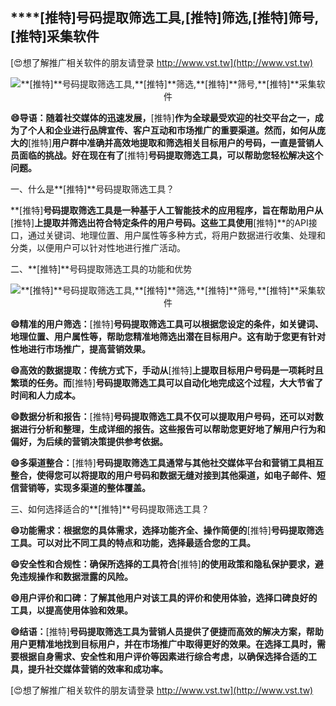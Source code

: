 ## ****[推特]**号码提取筛选工具,**[推特]**筛选,**[推特]**筛号,**[推特]**采集软件**

[😍想了解推广相关软件的朋友请登录 http://www.vst.tw](http://www.vst.tw)

 <center><img src="https://vst.tw/MP4/tuiguang/png/2.png" alt="**[推特]**号码提取筛选工具,**[推特]**筛选,**[推特]**筛号,**[推特]**采集软件"></center>

**😄导语：随着社交媒体的迅速发展，**[推特]**作为全球最受欢迎的社交平台之一，成为了个人和企业进行品牌宣传、客户互动和市场推广的重要渠道。然而，如何从庞大的**[推特]**用户群中准确并高效地提取和筛选相关目标用户的号码，一直是营销人员面临的挑战。好在现在有了**[推特]**号码提取筛选工具，可以帮助您轻松解决这个问题。**

一、什么是**[推特]**号码提取筛选工具？

**[推特]**号码提取筛选工具是一种基于人工智能技术的应用程序，旨在帮助用户从**[推特]**上提取并筛选出符合特定条件的用户号码。这些工具使用**[推特]**的API接口，通过关键词、地理位置、用户属性等多种方式，将用户数据进行收集、处理和分类，以便用户可以针对性地进行推广活动。

二、**[推特]**号码提取筛选工具的功能和优势

 <center><img src="https://vst.tw/MP4/tuiguang/png/1.png" alt="**[推特]**号码提取筛选工具,**[推特]**筛选,**[推特]**筛号,**[推特]**采集软件"></center>

**😄精准的用户筛选：**[推特]**号码提取筛选工具可以根据您设定的条件，如关键词、地理位置、用户属性等，帮助您精准地筛选出潜在目标用户。这有助于您更有针对性地进行市场推广，提高营销效果。**

**😄高效的数据提取：传统方式下，手动从**[推特]**上提取目标用户号码是一项耗时且繁琐的任务。而**[推特]**号码提取筛选工具可以自动化地完成这个过程，大大节省了时间和人力成本。**

**😄数据分析和报告：**[推特]**号码提取筛选工具不仅可以提取用户号码，还可以对数据进行分析和整理，生成详细的报告。这些报告可以帮助您更好地了解用户行为和偏好，为后续的营销决策提供参考依据。**

**😄多渠道整合：**[推特]**号码提取筛选工具通常与其他社交媒体平台和营销工具相互整合，使得您可以将提取的用户号码和数据无缝对接到其他渠道，如电子邮件、短信营销等，实现多渠道的整体覆盖。**

三、如何选择适合的**[推特]**号码提取筛选工具？

**😄功能需求：根据您的具体需求，选择功能齐全、操作简便的**[推特]**号码提取筛选工具。可以对比不同工具的特点和功能，选择最适合您的工具。**

**😄安全性和合规性：确保所选择的工具符合**[推特]**的使用政策和隐私保护要求，避免违规操作和数据泄露的风险。**

**😄用户评价和口碑：了解其他用户对该工具的评价和使用体验，选择口碑良好的工具，以提高使用体验和效果。**

**😄结语：**[推特]**号码提取筛选工具为营销人员提供了便捷而高效的解决方案，帮助用户更精准地找到目标用户，并在市场推广中取得更好的效果。在选择工具时，需要根据自身需求、安全性和用户评价等因素进行综合考虑，以确保选择合适的工具，提升社交媒体营销的效率和成功率。**

[😍想了解推广相关软件的朋友请登录 http://www.vst.tw](http://www.vst.tw)



